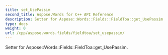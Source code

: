 ```yaml
---
title: set_UsePassim
second_title: Aspose.Words for C++ API Reference
description: Setter for Aspose::Words::Fields::FieldToa::get_UsePassim. 
type: docs
weight: 0
url: /cpp/aspose.words.fields/fieldtoa/set_usepassim/
---
```


Setter for Aspose::Words::Fields::FieldToa::get_UsePassim. 

